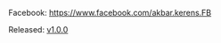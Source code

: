 
Facebook: https://www.facebook.com/akbar.kerens.FB

Released:
[v1.0.0](https://www.google.com](https://github.com/fatkhurohman93/inventory-app/tree/v1.0.0))



